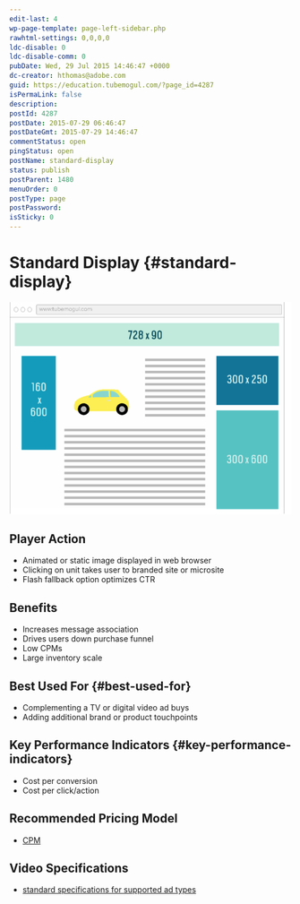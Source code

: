 ```yaml
---
edit-last: 4
wp-page-template: page-left-sidebar.php
rawhtml-settings: 0,0,0,0
ldc-disable: 0
ldc-disable-comm: 0
pubDate: Wed, 29 Jul 2015 14:46:47 +0000
dc-creator: hthomas@adobe.com
guid: https://education.tubemogul.com/?page_id=4287
isPermaLink: false
description: 
postId: 4287
postDate: 2015-07-29 06:46:47
postDateGmt: 2015-07-29 14:46:47
commentStatus: open
pingStatus: open
postName: standard-display
status: publish
postParent: 1480
menuOrder: 0
postType: page
postPassword: 
isSticky: 0
---
```


# Standard Display {#standard-display}

![displaysizes](assets/displaysizes.png)

## Player Action

* Animated or static image displayed in web browser
* Clicking on unit takes user to branded site or microsite
* Flash fallback option optimizes CTR

## Benefits

* Increases message association
* Drives users down purchase funnel
* Low CPMs
* Large inventory scale

## Best Used For {#best-used-for}

* Complementing a TV or digital video ad buys
* Adding additional brand or product touchpoints

## Key Performance Indicators {#key-performance-indicators}

* Cost per conversion
* Cost per click/action

## Recommended Pricing Model

* [CPM](../../../../user-guide/planning/ad-formats/performance-pricing.md)

## Video Specifications

* [standard specifications for supported ad types](https://www.tubemogul.com/ad-specs/)
